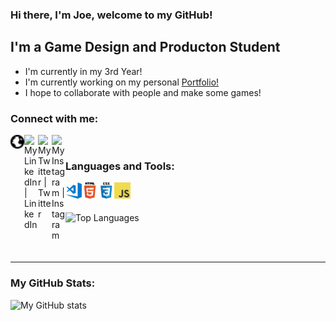 ### Hi there, I'm Joe, welcome to my GitHub!

## I'm a Game Design and Producton Student
- I'm currently in my 3rd Year!
- I'm currently working on my personal [Portfolio!][website]
- I hope to collaborate with people and make some games!

### Connect with me:

[<img align="left" alt="josephmakle.com" width="22px" src="https://raw.githubusercontent.com/iconic/open-iconic/master/svg/globe.svg" />][website]
[<img align="left" alt="My LinkedIn | LinkedIn" width="22px" src="https://cdn.jsdelivr.net/npm/simple-icons@v3/icons/linkedin.svg" />][linkedin]
[<img align="left" alt="My Twitter | Twitter" width="22px" src="https://cdn.jsdelivr.net/npm/simple-icons@v3/icons/twitter.svg" />][twitter]
[<img align="left" alt="My Instagram | Instagram" width="22px" src="https://cdn.jsdelivr.net/npm/simple-icons@v3/icons/instagram.svg" />][instagram]

<br />

### Languages and Tools:

<img align="left" alt="Visual Studio Code" width="26px" src="https://raw.githubusercontent.com/github/explore/80688e429a7d4ef2fca1e82350fe8e3517d3494d/topics/visual-studio-code/visual-studio-code.png" />
<img align="left" alt="HTML5" width="26px" src="https://raw.githubusercontent.com/github/explore/80688e429a7d4ef2fca1e82350fe8e3517d3494d/topics/html/html.png" />
<img align="left" alt="CSS3" width="26px" src="https://raw.githubusercontent.com/github/explore/80688e429a7d4ef2fca1e82350fe8e3517d3494d/topics/css/css.png" />
<img align="left" alt="JavaScript" width="26px" src="https://raw.githubusercontent.com/github/explore/80688e429a7d4ef2fca1e82350fe8e3517d3494d/topics/javascript/javascript.png" />

<br />
<br />

![Top Languages](https://github-readme-stats.vercel.app/api/top-langs/?username=joe-mac-design&layout=compact)

<br />
<br />

---

### My GitHub Stats:

![My GitHub stats](https://github-readme-stats.vercel.app/api?username=joe-mac-design&show_icons=true&theme=onedark)

[website]: https://josephmackle.com
[linkedin]: https://www.linkedin.com/in/joseph-m-1ba964195/
[twitter]: https://twitter.com/smoll_mac
[instagram]: https://www.instagram.com/joe_mackle/
